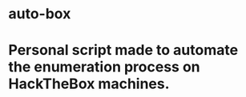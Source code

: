 # auto-box
<h1> Personal script made to automate the enumeration process on HackTheBox machines. </h1>

